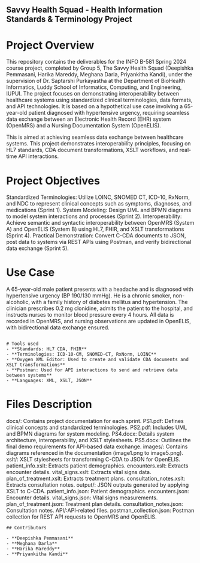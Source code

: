 ## Savvy Health Squad - Health Information Standards & Terminology Project
# Project Overview
This repository contains the deliverables for the INFO B-581 Spring 2024 course project, completed by Group 5, The Savvy Health Squad (Deepishka Pemmasani, Harika Mareddy, Meghana Darla, Priyankitha Kandi), under the supervision of Dr. Saptarshi Purkayastha at the Department of BioHealth Informatics, Luddy School of Informatics, Computing, and Engineering, IUPUI.
The project focuses on demonstrating interoperability between healthcare systems using standardized clinical terminologies, data formats, and API technologies. It is based on a hypothetical use case involving a 65-year-old patient diagnosed with hypertensive urgency, requiring seamless data exchange between an Electronic Health Record (EHR) system (OpenMRS) and a Nursing Documentation System (OpenELIS).

This is aimed at achieving seamless data exchange between healthcare systems. This project demonstrates interoperability principles, focusing on HL7 standards, CDA document transformations, XSLT workflows, and real-time API interactions.

# Project Objectives
Standardized Terminologies: Utilize LOINC, SNOMED CT, ICD-10, RxNorm, and NDC to represent clinical concepts such as symptoms, diagnoses, and medications (Sprint 1).
System Modeling: Design UML and BPMN diagrams to model system interactions and processes (Sprint 2).
Interoperability: Achieve semantic and syntactic interoperability between OpenMRS (System A) and OpenELIS (System B) using HL7, FHIR, and XSLT transformations (Sprint 4).
Practical Demonstration: Convert C-CDA documents to JSON, post data to systems via REST APIs using Postman, and verify bidirectional data exchange (Sprint 5).
# Use Case
A 65-year-old male patient presents with a headache and is diagnosed with hypertensive urgency (BP 190/130 mmHg). He is a chronic smoker, non-alcoholic, with a family history of diabetes mellitus and hypertension. The clinician prescribes 0.2 mg clonidine, admits the patient to the hospital, and instructs nurses to monitor blood pressure every 4 hours. All data is recorded in OpenMRS, and nursing observations are updated in OpenELIS, with bidirectional data exchange ensured.

```

# Tools used
- **Standards: HL7 CDA, FHIR**
- **Terminologies: ICD-10-CM, SNOMED-CT, RxNorm, LOINC**
- **Oxygen XML Editor: Used to create and validate CDA documents and XSLT transformations**
- **Postman: Used for API interactions to send and retrieve data between systems**
- **Languages: XML, XSLT, JSON**

```
# Files Description
docs/: Contains project documentation for each sprint.
	PS1.pdf: Defines clinical concepts and standardized terminologies.
	PS2.pdf: Includes UML and BPMN diagrams for system modeling.
	PS4.docx: Details system architecture, interoperability, and XSLT stylesheets.
	PS5.docx: Outlines the final demo requirements for API-based data exchange.
	images/: Contains diagrams referenced in the documentation (image1.png to image5.png).
xslt/: XSLT stylesheets for transforming C-CDA to JSON for OpenELIS.
	patient_info.xslt: Extracts patient demographics.
	encounters.xslt: Extracts encounter details.
	vital_signs.xslt: Extracts vital signs data.
	plan_of_treatment.xslt: Extracts treatment plans.
	consultation_notes.xslt: Extracts consultation notes.
output/: JSON outputs generated by applying XSLT to C-CDA.
	patient_info.json: Patient demographics.
	encounters.json: Encounter details.
	vital_signs.json: Vital signs measurements.
	plan_of_treatment.json: Treatment plan details.
	consultation_notes.json: Consultation notes.
API/:API-related files.
	postman_collection.json: Postman collection for REST API requests to OpenMRS and OpenELIS.

```
## Contributors

- **Deepishka Pemmasani**
- **Meghana Darla**
- **Harika Mareddy**
- **Priyankitha Kandi**
